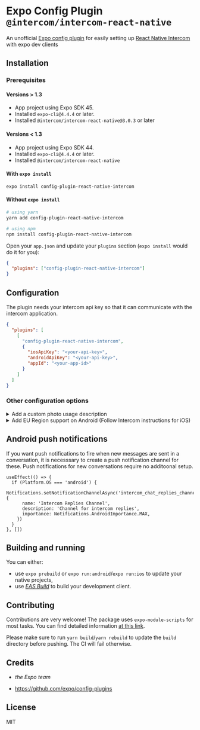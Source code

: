 # Expo Config Plugin `@intercom/intercom-react-native`

An unofficial [Expo config plugin](https://docs.expo.io/guides/config-plugins) for easily setting up [React Native Intercom](https://github.com/intercom/intercom-react-native) with expo dev clients

## Installation

### Prerequisites

#### Versions > 1.3

- App project using Expo SDK 45.
- Installed `expo-cli@4.4.4` or later.
- Installed `@intercom/intercom-react-native@3.0.3` or later

#### Versions < 1.3

- App project using Expo SDK 44.
- Installed `expo-cli@4.4.4` or later.
- Installed `@intercom/intercom-react-native`

#### With `expo install`

```
expo install config-plugin-react-native-intercom
```

#### Without `expo install`

```sh
# using yarn
yarn add config-plugin-react-native-intercom

# using npm
npm install config-plugin-react-native-intercom
```

Open your `app.json` and update your `plugins` section (`expo install` would do it for you):

```json
{
  "plugins": ["config-plugin-react-native-intercom"]
}
```

## Configuration

The plugin needs your intercom api key so that it can communicate with the intercom application.

```json
{
  "plugins": [
    [
      "config-plugin-react-native-intercom",
      {
        "iosApiKey": "<your-api-key>",
        "androidApiKey": "<your-api-key>",
        "appId": "<your-app-id>"
      }
    ]
  ]
}
```

### Other configuration options

<details>
<summary>Add a custom photo usage description</summary>

```json
{
  "plugins": [
    [
      "config-plugin-react-native-intercom",
      {
        //...
        "iosPhotoUsageDescription": "Upload to support center"
      }
    ]
  ]
}
```

</details>

<details>
<summary>Add EU Region support on Android (Follow Intercom instructions for iOS)</summary>

```json
{
  "plugins": [
    [
      "config-plugin-react-native-intercom",
      {
        //...
        "intercomEURegion": "true"
      }
    ]
  ]
}
```

</details>

## Android push notifications
If you want push notifications to fire when new messages are sent in a conversation, it is necesssary
to create a push notification channel for these. Push notifications for new conversations require no additoonal setup.
```
useEffect(() => {
  if (Platform.OS === 'android') {
    Notifications.setNotificationChannelAsync('intercom_chat_replies_channel', {
      name: 'Intercom Replies Channel',
      description: 'Channel for intercom replies',
      importance: Notifications.AndroidImportance.MAX,
    })
  }
}, [])
```


## Building and running

You can either:

- use `expo prebuild` or `expo run:android`/`expo run:ios` to update your native projects,
- use _[EAS Build](https://docs.expo.io/build/introduction/)_ to build your development client.

## Contributing

Contributions are very welcome! The package uses `expo-module-scripts` for most tasks. You can find detailed information [at this link](https://github.com/expo/expo/tree/master/packages/expo-module-scripts#-config-plugin).

Please make sure to run `yarn build`/`yarn rebuild` to update the `build` directory before pushing. The CI will fail otherwise.

## Credits

- _the Expo team_

- <https://github.com/expo/config-plugins>

## License

MIT

